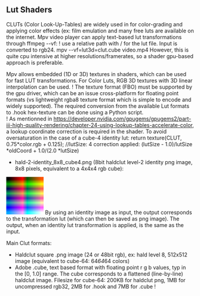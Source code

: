 ## Lut Shaders 

CLUTs (Color Look-Up-Tables) are widely used in for color-grading and applying color effects (ex: film emulation and many free luts are available on the internet.
Mpv video player can apply text-based lut transformations through ffmpeg --vf: 
! use a relative path with / for the lut file. Input is converted to rgb24.
mpv --vf=lut3d=clut.cube video.mp4
However, this is quite cpu intensive at higher resolutions/framerates, so a shader gpu-based approach is preferable.

Mpv allows embedded (1D or 3D) textures in shaders, which can be used for fast LUT transformations. 
For Color Luts, RGB 3D textures with 3D linear interpolation can be used.
! The texture format (FBO) must be supported by the gpu driver, which can be an issue cross-platform for floating point formats (vs lightweight rgba8 texture format which is simple to encode and widely supported).
The required conversion from the available Lut formats to .hook hex-texture can be done using a Python script.  
! As mentionned in https://developer.nvidia.com/gpugems/gpugems2/part-iii-high-quality-rendering/chapter-24-using-lookup-tables-accelerate-color, a lookup coordinate correction is required in the shader. To avoid oversaturation in the case of a cube-4 identity lut: 
return texture(CLUT, 0.75*color.rgb + 0.125); //lutSize: 4
correction applied: (lutSize - 1.0)/lutSize *oldCoord + 1.0/(2.0 *lutSize)

* hald-2-identity_8x8_cube4.png (8bit haldclut level-2 identity png image, 8x8 pixels, equivalent to a 4x4x4 rgb cube): 
<img src="https://github.com/butterw/bShaders/blob/master/mpv/lut/hald-2-identity_8x8_cube4.png?raw=true" width="100" height="100">
By using an identity image as input, the output corresponds to the transformation lut (which can then be saved as png image).
The output, when an identity lut transformation is applied, is the same as the input.

Main Clut formats:
* Haldclut square .png image (24 or 48bit rgb), ex: hald level 8, 512x512 image (equivalent to cube-64: 64*64*64 colors)
* Adobe .cube, text based format with floating point r g b values, typ in the [0, 1.0] range.
The cube corresponds to a flattened (line-by-line) haldclut image. 
Filesize for cube-64: 200KB for haldclut png, 1MB for uncompressed rgb32, 2MB for .hook and 7MB for .cube !
